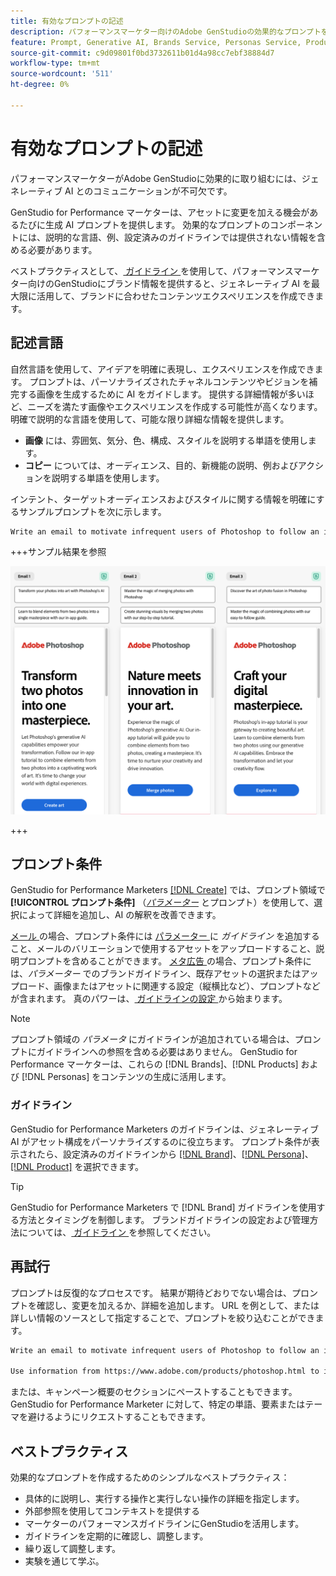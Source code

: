 ```yaml
---
title: 有効なプロンプトの記述
description: パフォーマンスマーケター向けのAdobe GenStudioの効果的なプロンプトを記述する方法について説明します。
feature: Prompt, Generative AI, Brands Service, Personas Service, Products Service, Guidelines
source-git-commit: c9d09801f0bd3732611b01d4a98cc7ebf38884d7
workflow-type: tm+mt
source-wordcount: '511'
ht-degree: 0%

---
```



# 有効なプロンプトの記述

パフォーマンスマーケターがAdobe GenStudioに効果的に取り組むには、ジェネレーティブ AI とのコミュニケーションが不可欠です。

GenStudio for Performance マーケターは、アセットに変更を加える機会があるたびに生成 AI プロンプトを提供します。 効果的なプロンプトのコンポーネントには、説明的な言語、例、設定済みのガイドラインでは提供されない情報を含める必要があります。

ベストプラクティスとして、[ ガイドライン ](/help/user-guide/guidelines/overview.md) を使用して、パフォーマンスマーケター向けのGenStudioにブランド情報を提供すると、ジェネレーティブ AI を最大限に活用して、ブランドに合わせたコンテンツエクスペリエンスを作成できます。

## 記述言語

自然言語を使用して、アイデアを明確に表現し、エクスペリエンスを作成できます。 プロンプトは、パーソナライズされたチャネルコンテンツやビジョンを補完する画像を生成するために AI をガイドします。 提供する詳細情報が多いほど、ニーズを満たす画像やエクスペリエンスを作成する可能性が高くなります。 明確で説明的な言語を使用して、可能な限り詳細な情報を提供します。

- **画像** には、雰囲気、気分、色、構成、スタイルを説明する単語を使用します。
- **コピー** については、オーディエンス、目的、新機能の説明、例およびアクションを説明する単語を使用します。

インテント、ターゲットオーディエンスおよびスタイルに関する情報を明確にするサンプルプロンプトを次に示します。

```bash
Write an email to motivate infrequent users of Photoshop to follow an in-app tutorial that teaches them to combine elements of two photos into a beautiful work of art. Highlight the generative AI capabilities of Photoshop and use references to natural imagery.
```

+++サンプル結果を参照

![ 生成された 3 通のメール ](/help/assets/sample-email.png)

+++

## プロンプト条件

GenStudio for Performance Marketers [[!DNL Create]](/help/user-guide/create/overview.md) では、プロンプト領域で **[!UICONTROL プロンプト条件]** （[_パラメーター_](/help/user-guide/create/overview.md#parameters) とプロンプト）を使用して、選択によって詳細を追加し、AI の解釈を改善できます。

[ メール ](/help/tutorials/create-email-experience.md) の場合、プロンプト条件には [ パラメーター ](/help/user-guide/guidelines/overview.md) に _ガイドライン_ を追加すること、メールのバリエーションで使用するアセットをアップロードすること、説明プロンプトを含めることができます。 [ メタ広告 ](/help/tutorials/create-meta-ad.md) の場合、プロンプト条件には、_パラメーター_ でのブランドガイドライン、既存アセットの選択またはアップロード、画像またはアセットに関連する設定（縦横比など）、プロンプトなどが含まれます。 真のパワーは、[ ガイドラインの設定 ](/help/user-guide/guidelines/add-guidelines.md) から始まります。

>[!NOTE]
>
>プロンプト領域の _パラメータ_ にガイドラインが追加されている場合は、プロンプトにガイドラインへの参照を含める必要はありません。 GenStudio for Performance マーケターは、これらの [!DNL Brands]、[!DNL Products] および [!DNL Personas] をコンテンツの生成に活用します。

### ガイドライン

GenStudio for Performance Marketers のガイドラインは、ジェネレーティブ AI がアセット構成をパーソナライズするのに役立ちます。 プロンプト条件が表示されたら、設定済みのガイドラインから [[!DNL Brand]](/help/user-guide/guidelines/brands.md)、[[!DNL Persona]](/help/user-guide/guidelines/personas.md)、[[!DNL Product]](/help/user-guide/guidelines/products.md) を選択できます。

>[!TIP]
>
>GenStudio for Performance Marketers で [!DNL Brand] ガイドラインを使用する方法とタイミングを制御します。 ブランドガイドラインの設定および管理方法については、[ ガイドライン ](/help/user-guide/guidelines/overview.md) を参照してください。

## 再試行

プロンプトは反復的なプロセスです。 結果が期待どおりでない場合は、プロンプトを確認し、変更を加えるか、詳細を追加します。 URL を例として、または詳しい情報のソースとして指定することで、プロンプトを絞り込むことができます。

```bash
Write an email to motivate infrequent users of Photoshop to follow an in-app tutorial that teaches them to combine elements of two photos into a beautiful work of art. Highlight the generative AI capabilities of Photoshop and use references to natural imagery.

Use information from https://www.adobe.com/products/photoshop.html to inspire users with the latest features.
```

または、キャンペーン概要のセクションにペーストすることもできます。 GenStudio for Performance Marketer に対して、特定の単語、要素またはテーマを避けるようにリクエストすることもできます。

## ベストプラクティス

効果的なプロンプトを作成するためのシンプルなベストプラクティス：

- 具体的に説明し、実行する操作と実行しない操作の詳細を指定します。
- 外部参照を使用してコンテキストを提供する
- マーケターのパフォーマンスガイドラインにGenStudioを活用します。
- ガイドラインを定期的に確認し、調整します。
- 繰り返して調整します。
- 実験を通じて学ぶ。
